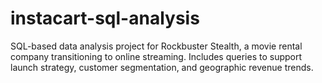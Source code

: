 # instacart-sql-analysis
SQL-based data analysis project for Rockbuster Stealth, a movie rental company transitioning to online streaming. Includes queries to support launch strategy, customer segmentation, and geographic revenue trends.
